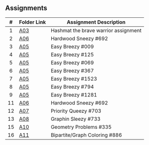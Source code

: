 ## Assignments

|  #  | Folder Link | Assignment Description |
| :-: | ----------- | ---------------------- |
|  1  | [A03](./P10055/README.md)| Hashmat the brave warrior assignment |
|  2  | [A06](./A06/README.md)| Hardwood Sneezy #692 |
|  3  | [A05](./A05/P009/README.md)| Easy Breezy #009 |
|  4  | [A05](./A05/P125/README.md)| Easy Breezy #125 |
|  5  | [A05](./A05/P069/README.md)| Easy Breezy #069 |
|  6  | [A05](./A05/P367/README.md)| Easy Breezy #367 |
|  7  | [A05](./A05/P1523/README.md)| Easy Breezy #1523 |
|  8  | [A05](./A05/P794/README.md)| Easy Breezy #794 |
|  9  | [A05](./A05/P1281/README.md)| Easy Breezy #1281 |
|  11  | [A06](./A06/README.md)| Hardwood Sneezy #692 |
|  12  | [A07](./A07/README.md)| Priority Queezy #703 |
|  13  | [A08](./A08/README.md)| Graphin Sleezy #733 |
|  15  | [A10](./A10/README.md)| Geometry Problems #335 |
|  16  | [A11](./A11/README.md)| Bipartite/Graph Coloring #886 |
